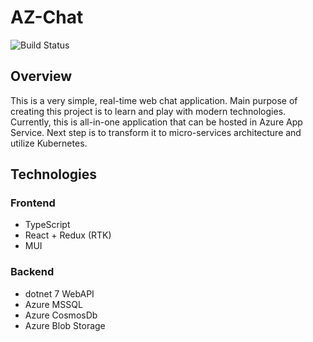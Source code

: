 # AZ-Chat

![Build Status](https://github.com/ajaskiewiczpl/azchat/actions/workflows/build-and-deploy.yml/badge.svg)

## Overview

This is a very simple, real-time web chat application. Main purpose of creating this project is to learn and play with modern technologies. Currently, this is all-in-one application that can be hosted in Azure App Service. Next step is to transform it to micro-services architecture and utilize Kubernetes.

## Technologies

### Frontend

- TypeScript
- React + Redux (RTK)
- MUI

### Backend

- dotnet 7 WebAPI
- Azure MSSQL
- Azure CosmosDb
- Azure Blob Storage
